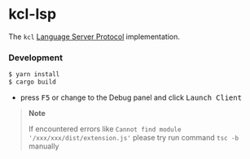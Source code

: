# kcl-lsp

The `kcl` [Language Server Protocol](https://microsoft.github.io/language-server-protocol)
implementation.

### Development

```bash
$ yarn install
$ cargo build
```

- press <kbd>F5</kbd> or change to the Debug panel and click <kbd>Launch Client</kbd>

> **Note**  
> 
> If encountered errors like `Cannot find module '/xxx/xxx/dist/extension.js'`
> please try run command `tsc -b` manually

